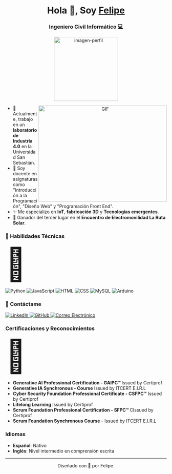 <h1 align="center">Hola 👋, Soy <a href="https://ffelipev2.github.io/" target="_blank">Felipe</a></h1>
<h3 align="center">Ingeniero Civil Informático &#128187;</h3>

<p align="center">
  <img src="https://media2.giphy.com/media/v1.Y2lkPTc5MGI3NjExajRxYWExa3B5c2dheTBiY3dicXhhejhpNzBmdTB1bGJpYnVjcjhjOCZlcD12MV9pbnRlcm5hbF9naWZfYnlfaWQmY3Q9Zw/VbnUQpnihPSIgIXuZv/giphy.webp" alt="imagen-perfil" height =200 width =200 />
</p>

<a target="_blank" align="center">
  <img align="right" height="300" width="400" alt="GIF" src="https://media.giphy.com/media/SWoSkN6DxTszqIKEqv/giphy.gif">
</a>

<ul>
  <li>💪 Actualmente, trabajo en un <strong>laboratorio de Industria 4.0</strong> en la Universidad San Sebastián.</li>
  <li>🔬 Soy docente en asignaturas como "Introducción a la Programación", "Diseño Web"  y "Programación Front End".</li>
  <li>✨ Me especializo en <strong>IoT</strong>, <strong>fabricación 3D</strong> y <strong>Tecnologías emergentes</strong>.</li>
  <li>🏅 Ganador del tercer lugar en el <strong>Encuentro de Electromovilidad La Ruta Solar</strong>.</li>
</ul>

<h3 align="leftr">🔧 Habilidades Técnicas</h3>
<span style='font-size:100px;'>&#127941;</span>
<p align="left">
  <img src="https://img.icons8.com/color/48/000000/python--v1.png" alt="Python" />
  <img src="https://img.icons8.com/color/48/000000/javascript--v1.png" alt="JavaScript" />
  <img src="https://img.icons8.com/color/48/000000/html-5--v1.png" alt="HTML" />
  <img src="https://img.icons8.com/color/48/000000/css3.png" alt="CSS" />
  <img src="https://img.icons8.com/fluency/48/000000/mysql-logo.png" alt="MySQL" />
  <img src="https://img.icons8.com/color/48/000000/arduino.png" alt="Arduino" />
</p>

<h3 align="left">💬 Contáctame</h3>
<p align="left">
  <a href="https://www.linkedin.com/in/felipe-flores-2972b14a" target="_blank">
    <img src="https://img.icons8.com/doodle/40/000000/linkedin--v2.png" alt="LinkedIn">
  </a>
  <a href="https://github.com/ffelipev2" target="_blank">
    <img src="https://img.icons8.com/doodle/40/000000/github--v1.png" alt="GitHub">
  </a>
  <a href="mailto:ffelipev2@gmail.com" target="_blank">
    <img src="https://img.icons8.com/plasticine/40/000000/gmail-new.png" alt="Correo Electrónico">
  </a>
</p>

<h3 align="left">Certificaciones y Reconocimientos</h3>
<span style='font-size:100px;'>&#127941;</span>
<ul>
  <li><strong>Generative AI Professional Certification - GAIPC™ </strong> Issued by Certiprof</li>
  <li><strong>Generative IA Synchronous - Course</strong> Issued by ITCERT E.I.R.L</li>
  <li><strong>Cyber Security Foundation Professional Certificate - CSFPC™</strong> Issued by Certiprof</li>
  <li><strong>Lifelong Learning</strong> Issued by Certiprof</li>
  <li><strong>Scrum Foundation Professional Certification - SFPC™ </strong> CIssued by Certiprof</li>
  <li><strong>Scrum Foundation Synchronous Course </strong> - Issued by ITCERT E.I.R.L</li>
</ul>

<h3 align="left">Idiomas</h3>
<ul>
  <li><strong>Español</strong>: Nativo</li>
  <li><strong>Inglés</strong>: Nivel intermedio en comprensión escrita</li>
</ul>

---
<p align="center">
  Diseñado con 💖 por Felipe.
</p>
